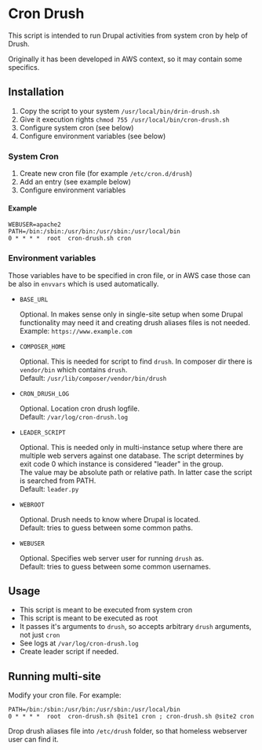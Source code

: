 # Cron Drush

This script is intended to run Drupal activities from system cron by help of Drush.

Originally it has been developed in AWS context, so it may contain some specifics.

## Installation

1. Copy the script to your system `/usr/local/bin/drin-drush.sh`
1. Give it execution rights `chmod 755 /usr/local/bin/cron-drush.sh`
1. Configure system cron (see below)
1. Configure environment variables (see below)

### System Cron

1. Create new cron file (for example `/etc/cron.d/drush`)
1. Add an entry (see example below)
1. Configure environment variables

#### Example

```
WEBUSER=apache2
PATH=/bin:/sbin:/usr/bin:/usr/sbin:/usr/local/bin
0 * * * *  root  cron-drush.sh cron
```

### Environment variables

Those variables have to be specified in cron file,
or in AWS case those can be also in `envvars`
which is used automatically.

* `BASE_URL`

  Optional.
  In makes sense only in single-site setup when some Drupal functionality may need it and creating drush aliases files is not needed.<br>
  Example: `https://www.example.com`

* `COMPOSER_HOME`

  Optional.
  This is needed for script to find `drush`.
  In composer dir there is `vendor/bin` which contains `drush`.<br>
  Default: `/usr/lib/composer/vendor/bin/drush`

* `CRON_DRUSH_LOG`

  Optional.
  Location cron drush logfile.<br>
  Default: `/var/log/cron-drush.log`

* `LEADER_SCRIPT`

  Optional.
  This is needed only in multi-instance setup where there are multiple web servers against one database.
  The script determines by exit code 0 which instance is considered "leader" in the group.<br>
  The value may be absolute path or relative path.
  In latter case the script is searched from PATH.<br>
  Default: `leader.py`

* `WEBROOT`

  Optional.
  Drush needs to know where Drupal is located.<br>
  Default: tries to guess between some common paths.

* `WEBUSER`

  Optional. Specifies web server user for running `drush` as.<br>
  Default: tries to guess between some common usernames.

## Usage

* This script is meant to be executed from system cron
* This script is meant to be executed as root
* It passes it's arguments to `drush`, so accepts arbitrary `drush` arguments, not just `cron`
* See logs at `/var/log/cron-drush.log`
* Create leader script if needed.

## Running multi-site

Modify your cron file. For example:
```
PATH=/bin:/sbin:/usr/bin:/usr/sbin:/usr/local/bin
0 * * * *  root  cron-drush.sh @site1 cron ; cron-drush.sh @site2 cron
```

Drop drush aliases file into `/etc/drush` folder, so that homeless webserver user can find it.

